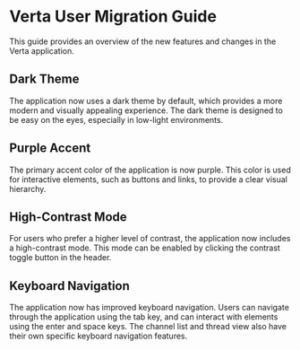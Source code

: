 # Verta User Migration Guide

This guide provides an overview of the new features and changes in the Verta application.

## Dark Theme

The application now uses a dark theme by default, which provides a more modern and visually appealing experience. The dark theme is designed to be easy on the eyes, especially in low-light environments.

## Purple Accent

The primary accent color of the application is now purple. This color is used for interactive elements, such as buttons and links, to provide a clear visual hierarchy.

## High-Contrast Mode

For users who prefer a higher level of contrast, the application now includes a high-contrast mode. This mode can be enabled by clicking the contrast toggle button in the header.

## Keyboard Navigation

The application now has improved keyboard navigation. Users can navigate through the application using the tab key, and can interact with elements using the enter and space keys. The channel list and thread view also have their own specific keyboard navigation features.
